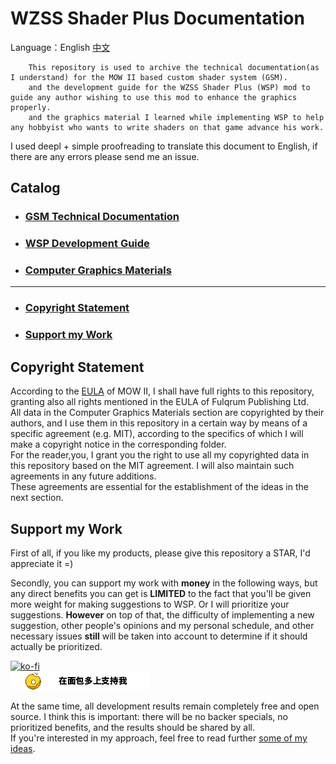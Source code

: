 # WZSS Shader Plus Documentation
Language：English [中文](./README.md) 
  
        This repository is used to archive the technical documentation(as I understand) for the MOW II based custom shader system (GSM).
        and the development guide for the WZSS Shader Plus (WSP) mod to guide any author wishing to use this mod to enhance the graphics properly.
        and the graphics material I learned while implementing WSP to help any hobbyist who wants to write shaders on that game advance his work.
        
I used deepl + simple proofreading to translate this document to English, if there are any errors please send me an issue.
  
## Catalog
* ### [GSM Technical Documentation](./en/GSMDoc/menu.md)
* ### [WSP Development Guide](./en/WSPDoc/menu.md)
* ### [Computer Graphics Materials](./en/CGDoc/menu.md)
---
  
* ### [Copyright Statement](#Copyright-Statement)
* ### [Support my Work](#Support-my-Work)
## Copyright Statement
According to the [EULA](https://store.steampowered.com//eula/1128860_eula_0)  of MOW II, I shall have full rights to this repository, granting also all rights mentioned in the EULA of Fulqrum Publishing Ltd.  
All data in the Computer Graphics Materials section are copyrighted by their authors, and I use them in this repository in a certain way by means of a specific agreement (e.g. MIT), according to the specifics of which I will make a copyright notice in the corresponding folder.  
For the reader,you, I grant you the right to use all my copyrighted data in this repository based on the MIT agreement. I will also maintain such agreements in any future additions.  
These agreements are essential for the establishment of the ideas in the next section.  
## Support my Work
First of all, if you like my products, please give this repository a STAR, I'd appreciate it =)  
  
Secondly, you can support my work with **money** in the following ways, but any direct benefits you can get is **LIMITED** to the fact that you'll be given more weight for making suggestions to WSP. Or I will prioritize your suggestions. **However** on top of that, the difficulty of implementing a new suggestion, other people's opinions and my personal schedule, and other necessary issues **still** will be taken into account to determine if it should actually be prioritized.  

[![ko-fi](https://ko-fi.com/img/githubbutton_sm.svg)](https://ko-fi.com/N4N2ZJR4A)  
[![mbd.pub](./img/mbd.png)](https://mbd.pub/o/fedStudio)  

At the same time, all development results remain completely free and open source. I think this is important: there will be no backer specials, no prioritized benefits, and the results should be shared by all.  
If you're interested in my approach, feel free to read further [some of my ideas](./en/additional/openSource.md).  